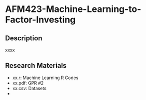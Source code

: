 # AFM423-Machine-Learning-to-Factor-Investing
## Description
xxxx
## Research Materials
- xx.r: Machine Learning R Codes
- xx.pdf: GPR #2
- xx.csv: Datasets
- 
